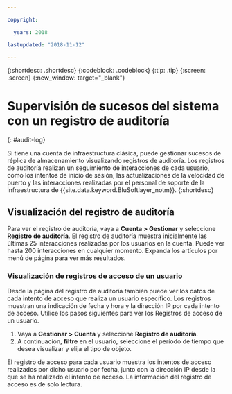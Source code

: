 ```yaml
---

copyright:

  years: 2018

lastupdated: "2018-11-12"

---
```


{:shortdesc: .shortdesc}
{:codeblock: .codeblock}
{:tip: .tip}
{:screen: .screen}
{:new_window: target="_blank"}


# Supervisión de sucesos del sistema con un registro de auditoría
{: #audit-log}

Si tiene una cuenta de infraestructura clásica, puede gestionar sucesos de réplica de almacenamiento visualizando registros de auditoría. Los registros de auditoría realizan un seguimiento de interacciones de cada usuario, como los intentos de inicio de sesión, las actualizaciones de la velocidad de puerto y las interacciones realizadas por el personal de soporte de la infraestructura de {{site.data.keyword.BluSoftlayer_notm}}.
{:shortdesc}


## Visualización del registro de auditoría

Para ver el registro de auditoría, vaya a **Cuenta > Gestionar** y seleccione **Registro de auditoría**. El registro de auditoría muestra inicialmente las últimas 25 interacciones realizadas por los usuarios en la cuenta. Puede ver hasta 200 interacciones en cualquier momento. Expanda los artículos por menú de página para ver más resultados. 

### Visualización de registros de acceso de un usuario
Desde la página del registro de auditoría también puede ver los datos de cada intento de acceso que realiza un usuario específico. Los registros muestran una indicación de fecha y hora y la dirección IP por cada intento de acceso. Utilice los pasos siguientes para ver los Registros de acceso de un usuario.

1. Vaya a **Gestionar > Cuenta** y seleccione **Registro de auditoría**. 
2. A continuación, **filtre** en el usuario, seleccione el período de tiempo que desea visualizar y elija el tipo de objeto.  

El registro de acceso para cada usuario muestra los intentos de acceso realizados por dicho usuario por fecha, junto con la dirección IP desde la que se ha realizado el intento de acceso. La información del registro de acceso es de solo lectura. 
